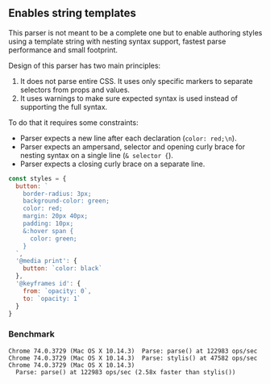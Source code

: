 ## Enables string templates

This parser is not meant to be a complete one but to enable authoring styles using a template string with nesting syntax support, fastest parse performance and small footprint.

Design of this parser has two main principles:

1. It does not parse entire CSS. It uses only specific markers to separate selectors from props and values.
1. It uses warnings to make sure expected syntax is used instead of supporting the full syntax.

To do that it requires some constraints:

- Parser expects a new line after each declaration (`color: red;\n`).
- Parser expects an ampersand, selector and opening curly brace for nesting syntax on a single line (`& selector {`).
- Parser expects a closing curly brace on a separate line.

```js
const styles = {
  button: `
    border-radius: 3px;
    background-color: green;
    color: red;
    margin: 20px 40px;
    padding: 10px;
    &:hover span {
      color: green;
    }
  `,
  '@media print': {
    button: `color: black`
  },
  '@keyframes id': {
    from: `opacity: 0`,
    to: `opacity: 1`
  }
}
```

### Benchmark

```
Chrome 74.0.3729 (Mac OS X 10.14.3)  Parse: parse() at 122983 ops/sec
Chrome 74.0.3729 (Mac OS X 10.14.3)  Parse: stylis() at 47582 ops/sec
Chrome 74.0.3729 (Mac OS X 10.14.3)
  Parse: parse() at 122983 ops/sec (2.58x faster than stylis())
```
